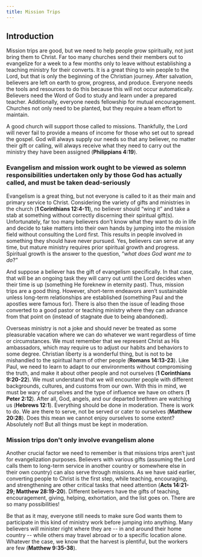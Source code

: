 ```yaml
---
title: Mission Trips
---
```


## Introduction

Mission trips are good, but we need to help people grow spiritually, not just bring them to Christ. Far too many churches send their members out to evangelize for a week to a few months only to leave without establishing a teaching ministry for their converts. It is a great thing to win people to the Lord, but that is only the beginning of the Christian journey. After salvation, believers are left on earth to grow, progress, and produce. Everyone needs the tools and resources to do this because this will not occur automatically. Believers need the Word of God to study and learn under a prepared teacher. Additionally, everyone needs fellowship for mutual encouragement. Churches not only need to be planted, but they require a team effort to maintain. 

A good church will support those called to missions. Thankfully, the Lord will never fail to provide a means of income for those who set out to spread the gospel. God will always supply our needs so that any believer, no matter their gift or calling, will always receive what they need to carry out the ministry they have been assigned (**Philippians 4:19**).

### Evangelism and mission work ought to be viewed as solemn responsibilities undertaken only by those God has actually called, and must be taken dead-seriously

Evangelism is a great thing, but not everyone is called to it as their main and primary service to Christ. Considering the variety of gifts and ministries in the church (**1 Corinthians 12:4-11**), no believer should “wing it” and take a stab at something without correctly discerning their spiritual gift(s). Unfortunately, far too many believers don’t know what they want to do in life and decide to take matters into their own hands by jumping into the mission field without consulting the Lord first. This results in people involved in something they should have never pursued. Yes, believers can serve at any time, but mature ministry requires prior spiritual growth and progress. Spiritual growth is the answer to the question, “*what does God want me to do*?”

And suppose a believer has the gift of evangelism specifically. In that case, that will be an ongoing task they will carry out until the Lord decides when their time is up (something He foreknew in eternity past). Thus, mission trips are a good thing. However, short-term endeavors aren’t sustainable unless long-term relationships are established (something Paul and the apostles were famous for). There is also then the issue of leading those converted to a good pastor or teaching ministry where they can advance from that point on (instead of stagnate due to being abandoned). 

Overseas ministry is not a joke and should never be treated as some pleasurable vacation where we can do whatever we want regardless of time or circumstances. We must remember that we represent Christ as His ambassadors, which may require us to adjust our habits and behaviors to some degree. Christian liberty is a wonderful thing, but is not to be mishandled to the spiritual harm of other people (**Romans 14:13-23**). Like Paul, we need to learn to adapt to our environments without compromising the truth, and make it about other people and not ourselves (**1 Corinthians 9:20-22**). We must understand that we will encounter people with different backgrounds, cultures, and customs from our own. With this in mind, we must be wary of ourselves and the type of influence we have on others (**1 Peter 2:12**). After all, God, angels, and our departed brethren are watching us (**Hebrews 12:1**). Everything should be done in moderation. There is work to do. We are there to serve, not be served or cater to ourselves (**Matthew 20:28**). Does this mean we cannot enjoy ourselves to some extent? Absolutely not! But all things must be kept in moderation. 

### Mission trips don't only involve evangelism alone

Another crucial factor we need to remember is that missions trips aren’t just for evangelization purposes. Believers with various gifts (assuming the Lord calls them to long-term service in another country or somewhere else in their own country) can also serve through missions. As we have said earlier, converting people to Christ is the first step, while teaching, encouraging, and strengthening are other critical tasks that need attention (**Acts 14:21-29; Matthew 28:19-20**). Different believers have the gifts of teaching, encouragement, giving, helping, exhortation, and the list goes on. There are so many possibilities! 

Be that as it may, everyone still needs to make sure God wants them to participate in this kind of ministry work before jumping into anything. Many believers will minister right where they are -- in and around their home country -- while others may travel abroad or to a specific location alone. Whatever the case, we know that the harvest is plentiful, but the workers are few (**Matthew 9:35-38**).
